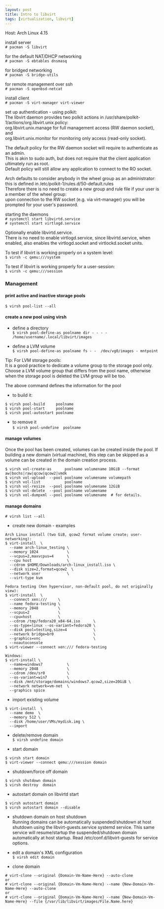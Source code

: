 ```yaml
---
layout: post
title: Intro to libvirt
tags: [virtualization, libvirt]
---
```


Host: Arch Linux 4.15

install server<br>
`# pacman -S libvirt`

for the default NAT/DHCP networking<br>
`# pacman -S ebtables dnsmasq`

for bridged networking<br>
`# pacman -S bridge-utils`

for remote management over ssh<br>
`# pacman -S openbsd-netcat`

install client<br>
`# pacman -S virt-manager virt-viewer`

set up authentication - using polkit:<br>
The libvirt daemon provides two polkit actions in /usr/share/polkit-1/actions/org.libvirt.unix.policy:<br>
	org.libvirt.unix.manage for full management access (RW daemon socket), and<br>
	org.libvirt.unix.monitor for monitoring only access (read-only socket).<br>

The default policy for the RW daemon socket will require to authenticate as an admin.<br> 
This is akin to sudo auth, but does not require that the client application ultimately run as root.<br>
Default policy will still allow any application to connect to the RO socket.<br>

Arch defaults to consider anybody in the wheel group as an administrator:<br>
this is defined in /etc/polkit-1/rules.d/50-default.rules <br>
Therefore there is no need to create a new group and rule file if your user is a member of the wheel group:<br>
upon connection to the RW socket (e.g. via virt-manager) you will be prompted for your user's password.<br>

starting the daemons<br>
`# systemctl start libvirtd.service`<br>
`# systemctl start virtlogd.service`

Optionally enable libvirtd.service.<br>
There is no need to enable virtlogd.service, since libvirtd.service, when enabled, also enables the virtlogd.socket and virtlockd.socket units.

To test if libvirt is working properly on a system level:<br>
`$ virsh -c qemu:///system`

To test if libvirt is working properly for a user-session:<br>
`$ virsh -c qemu:///session`

### Management

#### print active and inactive storage pools
`$ virsh pool-list --all`

#### create a new pool using virsh

- define a directory<br>
`$ virsh pool-define-as poolname dir - - - - /home/username/.local/libvirt/images`

- define a LVM volume <br>
`$ virsh pool-define-as poolname fs - -  /dev/vg0/images - mntpoint`

Tip: For LVM storage pools:<br>
It is a good practice to dedicate a volume group to the storage pool only.
Choose a LVM volume group that differs from the pool name, 
otherwise when the storage pool is deleted the LVM group will be too.

The above command defines the information for the pool
- to build it:
```
$ virsh pool-build     poolname
$ virsh pool-start     poolname
$ virsh pool-autostart poolname
```

- to remove it<br>
`$ virsh pool-undefine  poolname`


#### manage volumes
Once the pool has been created, volumes can be created inside the pool. 
If building a new domain (virtual machine), this step can be skipped 
as a volume can be created in the domain creation process.
```
$ virsh vol-create-as      poolname volumename 10GiB --format aw|bochs|raw|qcow|qcow2|vmdk
$ virsh vol-upload  --pool poolname volumename volumepath
$ virsh vol-list           poolname
$ virsh vol-resize  --pool poolname volumename 12GiB
$ virsh vol-delete  --pool poolname volumename
$ virsh vol-dumpxml --pool poolname volumename  # for details.
```

#### manage domains
`# virsh list --all`

- create new domain - examples
```
Arch Linux install (two GiB, qcow2 format volume create; user-networking):
$ virt-install  \
  --name arch-linux_testing \
  --memory 1024             \ 
  --vcpus=2,maxvcpus=4      \
  --cpu host                \
  --cdrom $HOME/Downloads/arch-linux_install.iso \
  --disk size=2,format=qcow2  \
  --network user            \
  --virt-type kvm
```
```
Fedora testing (Xen hypervisor, non-default pool, do not originally view):
$ virt-install  \
  --connect xen:///     \
  --name fedora-testing \
  --memory 2048         \
  --vcpus=2             \
  --cpu=host            \
  --cdrom /tmp/fedora20_x84-64.iso      \
  --os-type=linux --os-variant=fedora20 \
  --disk pool=testing,size=4            \
  --network bridge=br0                  \
  --graphics=vnc                        \
  --noautoconsole
$ virt-viewer --connect xen:/// fedora-testing
```
```
Windows:
$ virt-install \
  --name=windows7           \
  --memory 2048             \
  --cdrom /dev/sr0          \
  --os-variant=win7         \
  --disk /mnt/storage/domains/windows7.qcow2,size=20GiB \
  --network network=vm-net  \
  --graphics spice
```

- import existing volume
```
$ virt-install  \
  --name demo  \
  --memory 512 \
  --disk /home/user/VMs/mydisk.img \
  --import
```

- delete/remove domain<br>
`$ virsh undefine domain`

- start domain
```
$ virsh start domain
$ virt-viewer --connect qemu:///session domain
```

- shutdown/force off domain
```
$ virsh shutdown domain
$ virsh destroy  domain
```

- autostart domain on libvirtd start
```
$ virsh autostart domain
$ virsh autostart domain --disable
```

- shutdown domain on host shutdown<br>
Running domains can be automatically suspended/shutdown at host shutdown 
using the libvirt-guests.service systemd service. 
This same service will resume/startup the suspended/shutdown domain 
automatically at host startup. 
Read /etc/conf.d/libvirt-guests for service options.

- edit a domain's XML configuration<br>
`$ virsh edit domain`

- clone domain
```
# virt-clone --original {Domain-Vm-Name-Here} --auto-clone
or
# virt-clone --original {Domain-Vm-Name-Here} --name {New-Domain-Vm-Name-Here} --auto-clone
or
# virt-clone --original {Domain-Vm-Name-Here} --name {New-Domain-Vm-Name-Here} --file {/var/lib/libvirt/images/File.Name.here}
```

